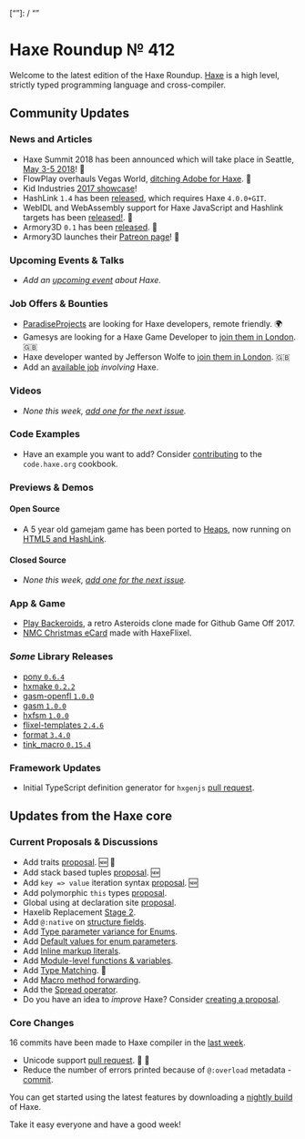 [_template]: ../templates/roundup.html
[date]: / "2017-12-14 09:35:00"
[modified]: / "2017-12-14 09:35:00"
[published]: / "2017-12-14 12:00:00"
[description]: / "The latest news covering the Haxe community, featuring upcoming talks, the latest HaxeLib releases, game previews and lots more!"
[“”]: / “”

# Haxe Roundup № 412

Welcome to the latest edition of the Haxe Roundup. [Haxe](http://haxe.org/?utm_source=haxe.io) is a high level, strictly typed programming language and cross-compiler.

## Community Updates

### News and Articles

- Haxe Summit 2018 has been announced which will take place in Seattle, [May 3-5 2018](https://haxe.org/blog/seattle-haxe-summit-2018/)! :tada:
- FlowPlay overhauls Vegas World, [ditching Adobe for Haxe](https://venturebeat.com/2017/12/12/flowplay-overhauls-vegas-world-ditches-adobe-flash-for-haxe/). :metal:
- Kid Industries [2017 showcase](http://community.haxe.org/t/kids-industries-end-of-2017/283)!
- HashLink `1.4` has been [released](https://github.com/HaxeFoundation/hashlink/releases/tag/1.4), which requires Haxe `4.0.0+GIT`.
- WebIDL and WebAssembly support for Haxe JavaScript and Hashlink targets has been [released!](https://twitter.com/ncannasse/status/934193519840972800). :star2:
- Armory3D `0.1` has been [released](http://forums.armory3d.org/t/armory-v0-1-is-out/546). :star2:
- Armory3D launches their [Patreon page](https://www.patreon.com/armory)! :star2:

### Upcoming Events & Talks

- _Add an [upcoming event](https://github.com/skial/haxe.io/labels/events) about Haxe._

### Job Offers & Bounties

- [ParadiseProjects](http://community.haxe.org/t/any-haxers-available-for-fun-at-work/280/1) are looking for Haxe developers, remote friendly. :earth_africa:
- Gamesys are looking for a Haxe Game Developer to [join them in London](http://www.gamesyscorporate.com/careers/jobs/?gh_jid=934217&gh_src=pwbc581). :gb:
- Haxe developer wanted by Jefferson Wolfe to [join them in London](https://twitter.com/Jefferson_Wolfe/status/936231893472874496). :gb:
- Add an [available job](https://github.com/skial/haxe.io/labels/jobs) _involving_ Haxe.

### Videos

- _None this week, [add one for the next issue](https://github.com/skial/haxe.io/labels/next-roundup)._

### Code Examples

- Have an example you want to add? Consider [contributing](https://github.com/HaxeFoundation/code-cookbook#contributing-articles) to the `code.haxe.org` cookbook.

### Previews & Demos

#### Open Source

- A 5 year old gamejam game has been ported to [Heaps](https://github.com/HeapsIO/heaps), now running on [HTML5 and HashLink](https://twitter.com/nadako/status/940654489983471616).

#### Closed Source

- _None this week, [add one for the next issue](https://github.com/skial/haxe.io/labels/next-roundup)._

### App & Game 

- [Play Backeroids](https://nightblade9.itch.io/backeroids), a retro Asteroids clone made for Github Game Off 2017.
- [NMC Christmas eCard](https://twitter.com/beclamide/status/940953713044344833) made with HaxeFlixel.

### _Some_ Library Releases

- [pony `0.6.4`](http://lib.haxe.org/p/pony)
- [hxmake `0.2.2`](http://lib.haxe.org/p/hxmake)
- [gasm-openfl `1.0.0`](http://lib.haxe.org/p/gasm-openfl)
- [gasm `1.0.0`](http://lib.haxe.org/p/gasm)
- [hxfsm `1.0.0`](http://lib.haxe.org/p/hxfsm)
- [flixel-templates `2.4.6`](http://lib.haxe.org/p/flixel-templates)
- [format `3.4.0`](http://lib.haxe.org/p/format)
- [tink_macro `0.15.4`](http://lib.haxe.org/p/tink_macro)

### Framework Updates

- Initial TypeScript definition generator for `hxgenjs` [pull request](https://github.com/kevinresol/hxgenjs/pull/9).

## Updates from the Haxe core

### Current Proposals & Discussions

- Add traits [proposal](https://github.com/HaxeFoundation/haxe-evolution/pull/40). :new: :star2:
- Add stack based tuples [proposal](https://github.com/HaxeFoundation/haxe-evolution/pull/38). :new:
- Add `key => value` iteration syntax [proposal](https://github.com/HaxeFoundation/haxe-evolution/pull/37). :new:
- Add polymorphic `this` types [proposal](https://github.com/HaxeFoundation/haxe-evolution/pull/36).
- Global using at declaration site [proposal](https://github.com/HaxeFoundation/haxe-evolution/issues/35).
- Haxelib Replacement [Stage 2](https://github.com/HaxeFoundation/haxe-evolution/issues/34).
- Add `@:native` on [structure fields](https://github.com/HaxeFoundation/haxe-evolution/pull/32).
- Add [Type parameter variance for Enums](https://github.com/HaxeFoundation/haxe-evolution/pull/28).
- Add [Default values for enum parameters](https://github.com/HaxeFoundation/haxe-evolution/issues/27).
- Add [Inline markup literals](https://github.com/HaxeFoundation/haxe-evolution/pull/26).
- Add [Module-level functions & variables](https://github.com/HaxeFoundation/haxe-evolution/pull/24).
- Add [Type Matching](https://github.com/HaxeFoundation/haxe-evolution/pull/20). :star2:
- Add [Macro method forwarding](https://github.com/HaxeFoundation/haxe-evolution/pull/18).
- Add the [Spread operator](https://github.com/HaxeFoundation/haxe-evolution/pull/7).
- Do you have an idea to _improve_ Haxe? Consider [creating a proposal].

### Core Changes

16 commits have been made to Haxe compiler in the [last week].

- Unicode support [pull request](https://github.com/HaxeFoundation/haxe/pull/6748). :star2: :pray:
- Reduce the number of errors printed because of `@:overload` metadata - [commit](https://github.com/HaxeFoundation/haxe/commit/a438571ccff868d28f0f987b365e05d04f5d38ac).

You can get started using the latest features by downloading a [nightly build] of Haxe.

Take it easy everyone and have a good week!

[last week]: https://github.com/issues?utf8=%E2%9C%93&q=closed%3A2017-12-07..2017-12-14+org%3Ahaxefoundation+is%3Aclosed+
[nightly build]: http://build.haxe.org
[creating a proposal]: https://github.com/HaxeFoundation/haxe-evolution

